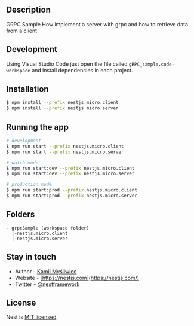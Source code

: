 ## Description

GRPC Sample
How implement a server with grpc and how to retrieve data from a client

## Development

Using Visual Studio Code just open the file called `gRPC_sample.code-workspace` and install dependencies in each project.

## Installation

```bash
$ npm install --prefix nestjs.micro.client
$ npm install --prefix nestjs.micro.server
```

## Running the app

```bash
# development
$ npm run start --prefix nestjs.micro.client
$ npm run start --prefix nestjs.micro.server

# watch mode
$ npm run start:dev --prefix nestjs.micro.client
$ npm run start:dev --prefix nestjs.micro.server

# production mode
$ npm run start:prod --prefix nestjs.micro.client
$ npm run start:prod --prefix nestjs.micro.server
```

## Folders

```text
- grpcSample (workspace folder)
  |-nestjs.micro.client
  |-nestjs.micro.server

```

## Stay in touch

- Author - [Kamil Myśliwiec](https://kamilmysliwiec.com)
- Website - [https://nestjs.com](https://nestjs.com/)
- Twitter - [@nestframework](https://twitter.com/nestframework)

## License

Nest is [MIT licensed](LICENSE).
